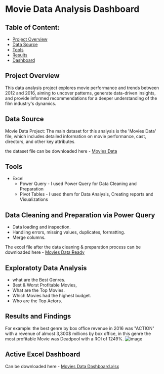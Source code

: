 # Movie Data Analysis Dashboard

## Table of Content:

- [Project Overview](#Project-Overview)
- [Data Source](#Data-Source)
- [Tools](#Tools)
- [Results](#Results-and-Findings)
- [Dashboard](#Active-Excel-Dashboard)

## Project Overview
This data analysis project explores movie performance and trends between 2012 and 2016, aiming to uncover patterns, generate data-driven insights, and provide informed recommendations for a deeper understanding of the film industry's dynamics.

## Data Source
Movie Data Project: The main dataset for this analysis is the 'Movies Data' file, which includes detailed information on movie performance, cast, directors, and other key attributes.

the dataset file can be downloaded here - [Movies Data](https://github.com/user-attachments/files/20759568/Movies.Data.Ready.for.Dashboard.xlsx)

## Tools
- Excel
  - Power Query - I used Power Query for Data Cleaning and Preparation
  - Pivot Tables - I used them for Data Analysis, Creating reports and Visualizations
 
## Data Cleaning and Preparation via Power Query
- Data loading and inspection.
- Handling errors, missing values, duplicates, formatting.
- Merge columns.
  
The excel file after the data cleaning & preparation process can be downloaded here - [Movies Data Ready](https://github.com/user-attachments/files/20760687/Movies.Data.Dashboard.xlsx)

## Exploratoty Data Analysis
- what are the Best Genres.
- Best & Worst Profitable Movies,
- What are the Top Movies.
- Which Movies had the highest budget.
- Who are the Top Actors.

## Results and Findings
For example: the best genre by box office revenue in 2016 was "ACTION" with a revenue of almost 3,300$ millions by box office, in this genre the most profitable Movie was Deadpool with a ROI of 1249%.
![image](https://github.com/user-attachments/assets/13da4e6b-8e07-4048-8586-6c0c8d585a43)

## Active Excel Dashboard
Can be downloaded here - [Movies Data Dashboard.xlsx](https://github.com/user-attachments/files/20761525/Movies.Data.Dashboard.xlsx)


